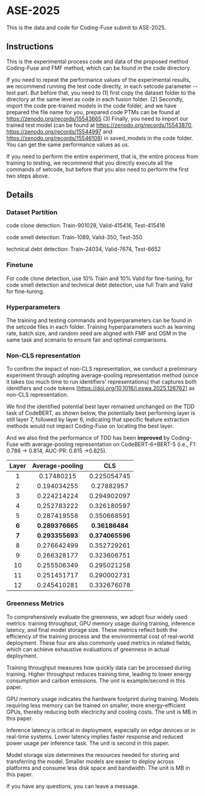 # ASE-2025
This is the data and code for Coding-Fuse submit to ASE-2025. 

## Instructions
This is the experimental process code and data of the proposed method Coding-Fuse and FMF method, which can be found in the code directory.

If you need to repeat the performance values ​​of the experimental results, we recommend running the test code directly, in each setcode parameter --test part. But before that, you need to (1) first copy the dataset folder to the directory at the same level as code in each fusion folder. (2) Secondly, import the code pre-trained models in the code folder, and we have prepared the file name for you, prepared code PTMs can be found at https://zenodo.org/records/15543665 (3) Finally, you need to import our trained test model (can be found at https://zenodo.org/records/15543870, https://zenodo.org/records/15544997 and https://zenodo.org/records/15546108) in saved_models in the code folder. You can get the same performance values ​​as us.

If you need to perform the entire experiment, that is, the entire process from training to testing, we recommend that you directly execute all the commands of setcode, but before that you also need to perform the first two steps above.

## Details
### Dataset Partition
code clone detection: Train-901028, Valid-415416, Test-415416

code smell detection: Train-1089, Valid-350, Test-350

technical debt detection: Train-24034, Valid-7674, Test-6652
### Finetune 

For code clone detection, use 10% Train and 10% Valid for fine-tuning, for code smell detection and technical debt detection, use full Train and Valid for fine-tuning.

### Hyperparameters
The training and testing commands and hyperparameters can be found in the setcode files in each folder. Training hyperparameters such as learning rate, batch size, and random seed are aligned with FMF and OSM in the same task and scenario to ensure fair and optimal comparisons.

### Non-CLS representation 
To confirm the impact of non-CLS representation, we conduct a preliminary experiment through adopting average-pooling representation method (since it takes too much time to run identifiers’ representations) that captures both identifiers and code tokens [https://doi.org/10.1016/j.eswa.2025.126762] as non-CLS representation. 

We find the identified potential best layer remained unchanged on the TDD task of CodeBERT, as shown below, the potentially best performing layer is still layer 7, followed by layer 6, indicating that specific feature extraction methods would not impact Coding-Fuse on locating the best layer. 

And we also find the performance of TDD has been **improved** by Coding-Fuse with average-pooling representation on CodeBERT-6+BERT-5 (i.e., F1: 0.786 -> 0.814, AUC-PR: 0.815 ->0.825).

| Layer | Average-pooling |       CLS       |
|:-----:|:---------------:|:---------------:|
|   1   |    0.17480215   |   0.225054745   |
|   2   |   0.194034255   |    0.27882957   |
|   3   |   0.224214224   |   0.294902097   |
|   4   |   0.252783222   |   0.326180597   |
|   5   |   0.287419558   |   0.350668591   |
| **6** | **0.289376665** |  **0.36186484** |
| **7** | **0.293355693** | **0.374065596** |
|   8   |   0.276642499   |   0.352729261   |
|   9   |   0.266328177   |   0.323606751   |
|   10  |   0.255506349   |   0.295021258   |
|   11  |   0.251451717   |   0.290002731   |
|   12  |   0.245410281   |   0.332676078   |

### Greenness Metrics
To comprehensively evaluate the greenness, we adopt four widely used metrics: training throughput, GPU memory usage during training, inference latency, and final model storage size. These metrics reflect both the efficiency of the training process and the environmental cost of real-world deployment. These four are also commonly used metrics in related fields, which can achieve exhaustive evaluations of greenness in actual deployment.

Training throughput measures how quickly data can be processed during training. Higher throughput reduces training time, leading to lower energy consumption and carbon emissions. The unit is example/second in this paper.

GPU memory usage indicates the hardware footprint during training. Models requiring less memory can be trained on smaller, more energy-efficient GPUs, thereby reducing both electricity and cooling costs. The unit is MB in this paper.

Inference latency is critical in deployment, especially on edge devices or in real-time systems. Lower latency implies faster response and reduced power usage per inference task. The unit is second in this paper.

Model storage size determines the resources needed for storing and transferring the model. Smaller models are easier to deploy across platforms and consume less disk space and bandwidth. The unit is MB in this paper.




If you have any questions, you can leave a message.

